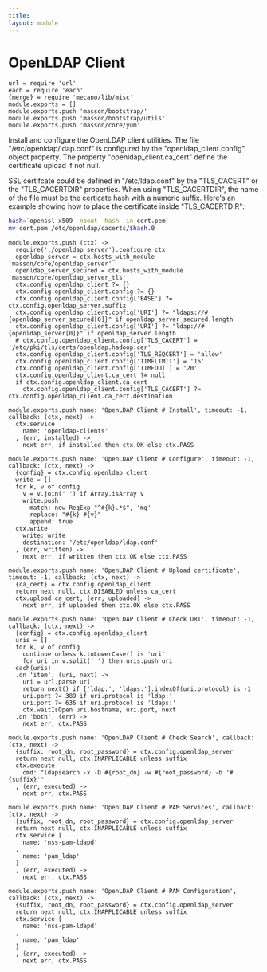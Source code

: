 ```yaml
---
title: 
layout: module
---
```


# OpenLDAP Client

    url = require 'url'
    each = require 'each'
    {merge} = require 'mecano/lib/misc'
    module.exports = []
    module.exports.push 'masson/bootstrap/'
    module.exports.push 'masson/bootstrap/utils'
    module.exports.push 'masson/core/yum'

Install and configure the OpenLDAP client utilities. The
file "/etc/openldap/ldap.conf" is configured by the "openldap_client.config"
object property. The property "openldap\_client.ca\_cert" define the 
certificate upload if not null.

SSL certifcate could be defined in "/etc/ldap.conf" by 
the "TLS\_CACERT" or the "TLS\_CACERTDIR" properties. When 
using "TLS_CACERTDIR", the name of the file  must be the 
certicate hash with a numeric suffix. Here's an example 
showing how to place the certificate inside "TLS\_CACERTDIR":

```bash
hash=`openssl x509 -noout -hash -in cert.pem`
mv cert.pem /etc/openldap/cacerts/$hash.0
```

    module.exports.push (ctx) ->
      require('./openldap_server').configure ctx
      openldap_server = ctx.hosts_with_module 'masson/core/openldap_server'
      openldap_server_secured = ctx.hosts_with_module 'masson/core/openldap_server_tls'
      ctx.config.openldap_client ?= {}
      ctx.config.openldap_client.config ?= {}
      ctx.config.openldap_client.config['BASE'] ?= ctx.config.openldap_server.suffix
      ctx.config.openldap_client.config['URI'] ?= "ldaps://#{openldap_server_secured[0]}" if openldap_server_secured.length
      ctx.config.openldap_client.config['URI'] ?= "ldap://#{openldap_server[0]}" if openldap_server.length
      # ctx.config.openldap_client.config['TLS_CACERT'] = '/etc/pki/tls/certs/openldap.hadoop.cer'
      ctx.config.openldap_client.config['TLS_REQCERT'] = 'allow'
      ctx.config.openldap_client.config['TIMELIMIT'] = '15'
      ctx.config.openldap_client.config['TIMEOUT'] = '20'
      ctx.config.openldap_client.ca_cert ?= null
      if ctx.config.openldap_client.ca_cert
        ctx.config.openldap_client.config['TLS_CACERT'] ?= ctx.config.openldap_client.ca_cert.destination

    module.exports.push name: 'OpenLDAP Client # Install', timeout: -1, callback: (ctx, next) ->
      ctx.service
        name: 'openldap-clients'
      , (err, installed) ->
        next err, if installed then ctx.OK else ctx.PASS

    module.exports.push name: 'OpenLDAP Client # Configure', timeout: -1, callback: (ctx, next) ->
      {config} = ctx.config.openldap_client
      write = []
      for k, v of config
        v = v.join(' ') if Array.isArray v
        write.push
          match: new RegExp "^#{k}.*$", 'mg'
          replace: "#{k} #{v}"
          append: true
      ctx.write
        write: write
        destination: '/etc/openldap/ldap.conf'
      , (err, written) ->
        next err, if written then ctx.OK else ctx.PASS

    module.exports.push name: 'OpenLDAP Client # Upload certificate', timeout: -1, callback: (ctx, next) ->
      {ca_cert} = ctx.config.openldap_client
      return next null, ctx.DISABLED unless ca_cert
      ctx.upload ca_cert, (err, uploaded) ->
        next err, if uploaded then ctx.OK else ctx.PASS

    module.exports.push name: 'OpenLDAP Client # Check URI', timeout: -1, callback: (ctx, next) ->
      {config} = ctx.config.openldap_client
      uris = []
      for k, v of config
        continue unless k.toLowerCase() is 'uri'
        for uri in v.split(' ') then uris.push uri
      each(uris)
      .on 'item', (uri, next) ->
        uri = url.parse uri
        return next() if ['ldap:', 'ldaps:'].indexOf(uri.protocol) is -1
        uri.port ?= 389 if uri.protocol is 'ldap:'
        uri.port ?= 636 if uri.protocol is 'ldaps:'
        ctx.waitIsOpen uri.hostname, uri.port, next
      .on 'both', (err) ->
        next err, ctx.PASS

    module.exports.push name: 'OpenLDAP Client # Check Search', callback: (ctx, next) ->
      {suffix, root_dn, root_password} = ctx.config.openldap_server
      return next null, ctx.INAPPLICABLE unless suffix
      ctx.execute
        cmd: "ldapsearch -x -D #{root_dn} -w #{root_password} -b '#{suffix}'"
      , (err, executed) ->
        next err, ctx.PASS

    module.exports.push name: 'OpenLDAP Client # PAM Services', callback: (ctx, next) ->
      {suffix, root_dn, root_password} = ctx.config.openldap_server
      return next null, ctx.INAPPLICABLE unless suffix
      ctx.service [
        name: 'nss-pam-ldapd'
      ,
        name: 'pam_ldap'
      ]
      , (err, executed) ->
        next err, ctx.PASS

    module.exports.push name: 'OpenLDAP Client # PAM Configuration', callback: (ctx, next) ->
      {suffix, root_dn, root_password} = ctx.config.openldap_server
      return next null, ctx.INAPPLICABLE unless suffix
      ctx.service [
        name: 'nss-pam-ldapd'
      ,
        name: 'pam_ldap'
      ]
      , (err, executed) ->
        next err, ctx.PASS



